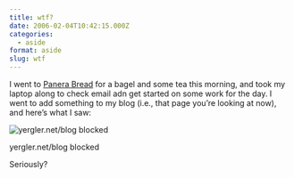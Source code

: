 ```yaml
---
title: wtf?
date: 2006-02-04T10:42:15.000Z
categories:
  - aside
format: aside
slug: wtf
---
```

I went to [Panera Bread][1]  for a bagel and some tea this morning, and took my laptop along to check email adn get started on some work for the day. I went to add something to my blog (i.e., that page you’re looking at now), and here’s what I saw:

<div class="figure align-center">
  <img alt="yergler.net/blog blocked" src="http://yergler.net/blog/wp-content/uploads/2006/02/blocked.png" />

  <p class="caption">
    yergler.net/blog blocked
  </p>
</div>

Seriously?



 [1]: http://www.panerabread.com/

